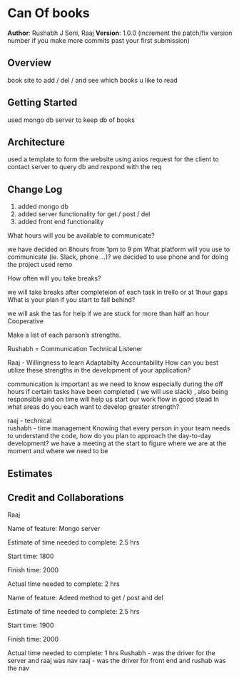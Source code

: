 # Can Of books

**Author**: Rushabh J Soni, Raaj
**Version**: 1.0.0 (increment the patch/fix version number if you make more commits past your first submission)

## Overview
book site to add / del / and see which books u like to read

## Getting Started
used mongo db server to keep db of books 

## Architecture
used a template to form the website using axios request for the client to contact server to query db and respond with the req

## Change Log
1. added mongo db
2. added server functionality for get / post / del
3. added front end functionality 




What hours will you be available to communicate?

we have decided on 8hours from 1pm to 9 pm
What platform will you use to communicate (ie. Slack, phone …)?
we decided to use phone and for doing the project used remo


How often will you take breaks?

we will take breaks after completeion of each task in trello or at 1hour gaps
What is your plan if you start to fall behind?

we will ask the tas for help if we are stuck for more than half an hour
Cooperative


Make a list of each parson’s strengths.

Rushabh = 
Communication
Technical
Listener

Raaj - 
Willingness to learn
Adaptabilty
Accountability
How can you best utilize these strengths in the development of your application?


communication is important as we need to know especially during the off hours if certain tasks have been completed ( we will use slack) , also being responsible and on time will help us start our work flow in good stead
In what areas do you each want to develop greater strength?

raaj - technical  
rushabh - time management
Knowing that every person in your team needs to understand the code, how do you plan to approach the day-to-day development?
we have a meeting at the start to figure where we are at the moment and where we need to be 
## Estimates
<!-- See below -->

## Credit and Collaborations
Raaj 

Name of feature: Mongo server 

Estimate of time needed to complete: 2.5 hrs

Start time: 1800

Finish time: 2000

Actual time needed to complete: 2 hrs


Name of feature: Adeed method to get / post and del

Estimate of time needed to complete: 2.5 hrs

Start time: 1900  

Finish time: 2000

Actual time needed to complete: 1 hrs
Rushabh - was the driver for the server and raaj was nav
raaj - was the driver for front end and rushab was the nav



